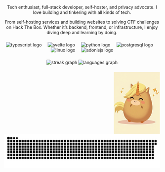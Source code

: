 <p align="center">Tech enthusiast, full-stack developer, self-hoster, and privacy advocate. I love building and tinkering with all kinds of tech.</p>


<p align="center">From self-hosting services and building websites to solving CTF challenges on Hack The Box. Whether it’s backend, frontend, or infrastructure, I enjoy diving deep and learning by doing.</p>

###

<div align="center">
  <img src="https://cdn.simpleicons.org/typescript/3178C6" height="30" alt="typescript logo"  />
  <img width="12" />
  <img src="https://cdn.jsdelivr.net/gh/devicons/devicon/icons/svelte/svelte-original.svg" height="30" alt="svelte logo"  />
  <img width="12" />
  <img src="https://cdn.jsdelivr.net/gh/devicons/devicon/icons/python/python-original.svg" height="30" alt="python logo"  />
  <img width="12" />
  <img src="https://cdn.jsdelivr.net/gh/devicons/devicon/icons/postgresql/postgresql-original.svg" height="30" alt="postgresql logo"  />
  <img width="12" />
  <img src="https://cdn.jsdelivr.net/gh/devicons/devicon/icons/linux/linux-original.svg" height="30" alt="linux logo"  />
  <img width="12" />
  <img src="https://skillicons.dev/icons?i=adonis" height="30" alt="adonisjs logo"  />
</div>

###

<div align="center">
  <img src="https://streak-stats.demolab.com?user=mc-0bit&locale=en&mode=daily&theme=dracula&hide_border=false&border_radius=5" height="150" alt="streak graph"  />

  <img src="https://github-readme-stats-two-kappa-55.vercel.app/api/top-langs?username=mc-0bit&locale=en&hide_title=false&layout=compact&card_width=320&langs_count=5&theme=dracula&hide_border=false" height="150" alt="languages graph"  />
</div>

###

<img align="right" height="200px" src="./unitato.gif" alt="unitato" />

###

<br clear="both">

<img src="https://raw.githubusercontent.com/mc-0bit/mc-0bit/output/snake.svg" alt="Snake animation" />

###

<picture>
  <source media="(prefers-color-scheme: dark)" srcset="https://raw.githubusercontent.com/mc-0bit/mc-0bit/output/pacman-contribution-graph-dark.svg">
</picture>

###
